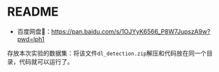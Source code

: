 # README

- 百度网盘🔗：https://pan.baidu.com/s/1OJYyK6566_P8W7JupszA9w?pwd=lph1

存放本次实验的数据集：将该文件`dl_detection.zip`解压和代码放在同一个目录，代码就可以运行了。